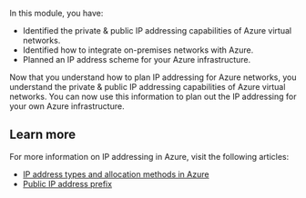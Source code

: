 In this module, you have:

- Identified the private & public IP addressing capabilities of Azure virtual networks.
- Identified how to integrate on-premises networks with Azure.
- Planned an IP address scheme for your Azure infrastructure.

Now that you understand how to plan IP addressing for Azure networks, you understand the private & public IP addressing capabilities of Azure virtual networks. You can now use this information to plan out the IP addressing for your own Azure infrastructure.

## Learn more

For more information on IP addressing in Azure, visit the following articles:

- [IP address types and allocation methods in Azure](https://docs.microsoft.com/en-us/azure/virtual-network/virtual-network-ip-addresses-overview-arm)
- [Public IP address prefix](https://docs.microsoft.com/en-us/azure/virtual-network/public-ip-address-prefix)
